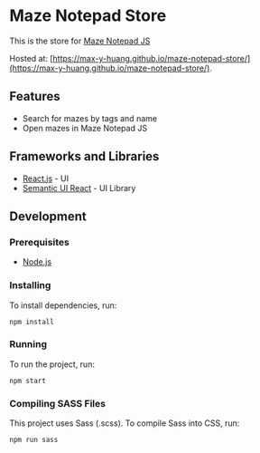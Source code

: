 # Maze Notepad Store

This is the store for [Maze Notepad JS](https://github.com/max-y-huang/maze-notepad-js/)

Hosted at: [https://max-y-huang.github.io/maze-notepad-store/](https://max-y-huang.github.io/maze-notepad-store/).

## Features

* Search for mazes by tags and name
* Open mazes in Maze Notepad JS

## Frameworks and Libraries

* [React.js](https://reactjs.org/) - UI
* [Semantic UI React](https://react.semantic-ui.com/) - UI Library

## Development

### Prerequisites

* [Node.js](https://nodejs.org/)

### Installing

To install dependencies, run:
```
npm install
```

### Running

To run the project, run:
```
npm start
```

### Compiling SASS Files

This project uses Sass (.scss). To compile Sass into CSS, run:
```
npm run sass
```
